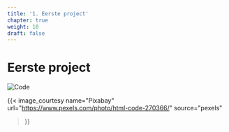 ```yaml
---
title: '1. Eerste project'
chapter: true
weight: 10
draft: false
---
```


# Eerste project

![Code](/images/pexels/pexels-pixabay-270366.jpg)

{{< image_courtesy 
  name="Pixabay"
  url="https://www.pexels.com/photo/html-code-270366/"
  source="pexels"
  >}}